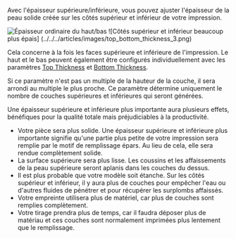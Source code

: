 Avec l'épaisseur supérieure/inférieure, vous pouvez ajuster l'épaisseur de la peau solide créée sur les côtés supérieur et inférieur de votre impression.

![Épaisseur ordinaire du haut/bas](../../../articles/images/épaisseur_du_haut/bas_0.8.png)
![Côtés supérieur et inférieur beaucoup plus épais] (../../../articles/images/top_bottom_thickness_3.png)

Cela concerne à la fois les faces supérieure et inférieure de l'impression. Le haut et le bas peuvent également être configurés individuellement avec les paramètres [Top Thickness](top_thickness.md) et [Bottom Thickness](bottom_thickness.md).

Si ce paramètre n'est pas un multiple de la hauteur de la couche, il sera arrondi au multiple le plus proche. Ce paramètre détermine uniquement le nombre de couches supérieures et inférieures qui seront générées.

Une épaisseur supérieure et inférieure plus importante aura plusieurs effets, bénéfiques pour la qualité totale mais préjudiciables à la productivité.
* Votre pièce sera plus solide. Une épaisseur supérieure et inférieure plus importante signifie qu'une partie plus petite de votre impression sera remplie par le motif de remplissage épars. Au lieu de cela, elle sera rendue complètement solide.
* La surface supérieure sera plus lisse. Les coussins et les affaissements de la peau supérieure seront aplanis dans les couches du dessus.
* Il est plus probable que votre modèle soit étanche. Sur les côtés supérieur et inférieur, il y aura plus de couches pour empêcher l'eau ou d'autres fluides de pénétrer et pour récupérer les surplombs affaissés.
* Votre empreinte utilisera plus de matériel, car plus de couches sont remplies complètement.
* Votre tirage prendra plus de temps, car il faudra déposer plus de matériau et ces couches sont normalement imprimées plus lentement que le remplissage.
